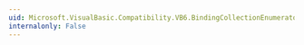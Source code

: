 ```yaml
---
uid: Microsoft.VisualBasic.Compatibility.VB6.BindingCollectionEnumerator.Current
internalonly: False
---
```


